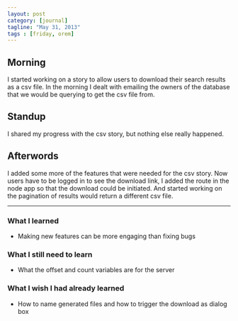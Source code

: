 ```yaml
---
layout: post
category: [journal]
tagline: "May 31, 2013"
tags : [friday, orem]
---
```

## Morning
I started working on a story to allow users to download their search results as a
csv file. In the morning I dealt with emailing the owners of the database that we
would be querying to get the csv file from.

## Standup
I shared my progress with the csv story, but nothing else really happened.

## Afterwords
I added some more of the features that were needed for the csv story. Now users
have to be logged in to see the download link, I added the route in the node app
so that the download could be initiated. And started working on the pagination
of results would return a different csv file.

- - -

### What I learned
+ Making new features can be more engaging than fixing bugs

### What I still need to learn
+ What the offset and count variables are for the server

### What I wish I had already learned
+ How to name generated files and how to trigger the download as dialog box